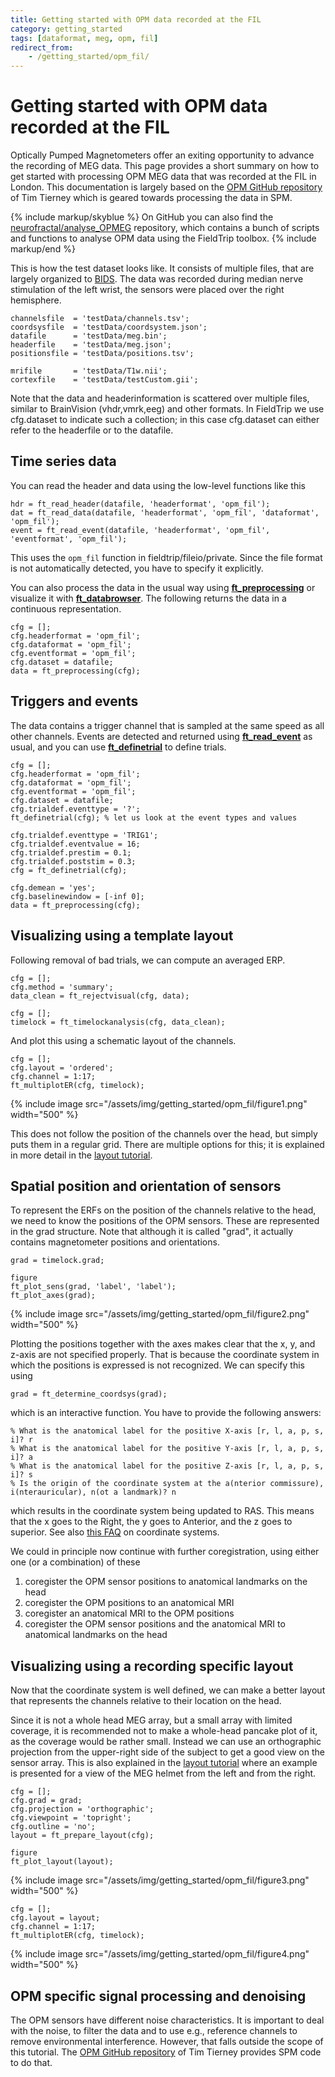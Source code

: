 ```yaml
---
title: Getting started with OPM data recorded at the FIL
category: getting_started
tags: [dataformat, meg, opm, fil]
redirect_from:
    - /getting_started/opm_fil/
---
```


# Getting started with OPM data recorded at the FIL

Optically Pumped Magnetometers offer an exiting opportunity to advance the recording of MEG data. This page provides a short summary on how to get started with processing OPM MEG data that was recorded at the FIL in London. This documentation is largely based on the [OPM GitHub repository](https://github.com/tierneytim/OPM) of Tim Tierney which is geared towards processing the data in SPM.

{% include markup/skyblue %}
On GitHub you can also find the [neurofractal/analyse_OPMEG](https://github.com/neurofractal/analyse_OPMEG) repository, which contains a bunch of scripts and functions to analyse OPM data using the FieldTrip toolbox.
{% include markup/end %}

This is how the test dataset looks like. It consists of multiple files, that are largely organized to [BIDS](https://bids-specification.readthedocs.io/en/stable/). The data was recorded during median nerve stimulation of the left wrist, the sensors were placed over the right hemisphere.

    channelsfile  = 'testData/channels.tsv';
    coordsysfile  = 'testData/coordsystem.json';
    datafile      = 'testData/meg.bin';
    headerfile    = 'testData/meg.json';
    positionsfile = 'testData/positions.tsv';

    mrifile       = 'testData/T1w.nii';
    cortexfile    = 'testData/testCustom.gii';

Note that the data and headerinformation is scattered over multiple files, similar to BrainVision (vhdr,vmrk,eeg) and other formats. In FieldTrip we use cfg.dataset to indicate such a collection; in this case cfg.dataset can either refer to the headerfile or to the datafile.

## Time series data

You can read the header and data using the low-level functions like this

    hdr = ft_read_header(datafile, 'headerformat', 'opm_fil');
    dat = ft_read_data(datafile, 'headerformat', 'opm_fil', 'dataformat', 'opm_fil');
    event = ft_read_event(datafile, 'headerformat', 'opm_fil', 'eventformat', 'opm_fil');

This uses the `opm_fil` function in fieldtrip/fileio/private. Since the file format is not automatically detected, you have to specify it explicitly.

You can also process the data in the usual way using **[ft_preprocessing](/reference/ft_preprocessing)** or visualize it with **[ft_databrowser](/reference/ft_databrowser)**. The following returns the data in a continuous representation.

    cfg = [];
    cfg.headerformat = 'opm_fil';
    cfg.dataformat = 'opm_fil';
    cfg.eventformat = 'opm_fil';
    cfg.dataset = datafile;
    data = ft_preprocessing(cfg);

## Triggers and events

The data contains a trigger channel that is sampled at the same speed as all other channels. Events are detected and returned using **[ft_read_event](/reference/fileio/ft_read_event)** as usual, and you can use **[ft_definetrial](/reference/ft_definetrial)** to define trials.

    cfg = [];
    cfg.headerformat = 'opm_fil';
    cfg.dataformat = 'opm_fil';
    cfg.eventformat = 'opm_fil';
    cfg.dataset = datafile;
    cfg.trialdef.eventtype = '?';
    ft_definetrial(cfg); % let us look at the event types and values

    cfg.trialdef.eventtype = 'TRIG1';
    cfg.trialdef.eventvalue = 16;
    cfg.trialdef.prestim = 0.1;
    cfg.trialdef.poststim = 0.3;
    cfg = ft_definetrial(cfg);

    cfg.demean = 'yes';
    cfg.baselinewindow = [-inf 0];
    data = ft_preprocessing(cfg);

## Visualizing using a template layout

Following removal of bad trials, we can compute an averaged ERP.

    cfg = [];
    cfg.method = 'summary';
    data_clean = ft_rejectvisual(cfg, data);

    cfg = [];
    timelock = ft_timelockanalysis(cfg, data_clean);

And plot this using a schematic layout of the channels.

    cfg = [];
    cfg.layout = 'ordered';
    cfg.channel = 1:17;
    ft_multiplotER(cfg, timelock);

{% include image src="/assets/img/getting_started/opm_fil/figure1.png" width="500" %}

This does not follow the position of the channels over the head, but simply puts them in a regular grid. There are multiple options for this; it is explained in more detail in the [layout tutorial](/tutorial/layout/#creating-a-schematic-ieeg-layout).

## Spatial position and orientation of sensors

To represent the ERFs on the position of the channels relative to the head, we need to know the positions of the OPM sensors. These are represented in the grad structure. Note that although it is called "grad", it actually contains magnetometer positions and orientations.

    grad = timelock.grad;

    figure
    ft_plot_sens(grad, 'label', 'label');
    ft_plot_axes(grad);

{% include image src="/assets/img/getting_started/opm_fil/figure2.png" width="500" %}

Plotting the positions together with the axes makes clear that the x, y, and z-axis are not specified properly. That is because the coordinate system in which the positions is expressed is not recognized. We can specify this using

    grad = ft_determine_coordsys(grad);

which is an interactive function. You have to provide the following answers:

    % What is the anatomical label for the positive X-axis [r, l, a, p, s, i]? r
    % What is the anatomical label for the positive Y-axis [r, l, a, p, s, i]? a
    % What is the anatomical label for the positive Z-axis [r, l, a, p, s, i]? s
    % Is the origin of the coordinate system at the a(nterior commissure), i(nterauricular), n(ot a landmark)? n

which results in the coordinate system being updated to RAS. This means that the x goes to the Right, the y goes to Anterior, and the z goes to superior. See also [this FAQ](/faq/source/coordsys) on coordinate systems.

We could in principle now continue with further coregistration, using either one (or a combination) of these

1.  coregister the OPM sensor positions to anatomical landmarks on the head
2.  coregister the OPM positions to an anatomical MRI
3.  coregister an anatomical MRI to the OPM positions
4.  coregister the OPM sensor positions and the anatomical MRI to anatomical landmarks on the head

## Visualizing using a recording specific layout

Now that the coordinate system is well defined, we can make a better layout that represents the channels relative to their location on the head.

Since it is not a whole head MEG array, but a small array with limited coverage, it is recommended not to make a whole-head pancake plot of it, as the coverage would be rather small. Instead we can use an orthographic projection from the upper-right side of the subject to get a good view on the sensor array. This is also explained in the [layout tutorial](/tutorial/layout/#creating-a-layout-from-sensor-positions) where an example is presented for a view of the MEG helmet from the left and from the right.

    cfg = [];
    cfg.grad = grad;
    cfg.projection = 'orthographic';
    cfg.viewpoint = 'topright';
    cfg.outline = 'no';
    layout = ft_prepare_layout(cfg);

    figure
    ft_plot_layout(layout);

{% include image src="/assets/img/getting_started/opm_fil/figure3.png" width="500" %}

    cfg = [];
    cfg.layout = layout;
    cfg.channel = 1:17;
    ft_multiplotER(cfg, timelock);

{% include image src="/assets/img/getting_started/opm_fil/figure4.png" width="500" %}

## OPM specific signal processing and denoising

The OPM sensors have different noise characteristics. It is important to deal with the noise, to filter the data and to use e.g., reference channels to remove environmental interference. However, that falls outside the scope of this tutorial. The [OPM GitHub repository](https://github.com/tierneytim/OPM) of Tim Tierney provides SPM code to do that.
